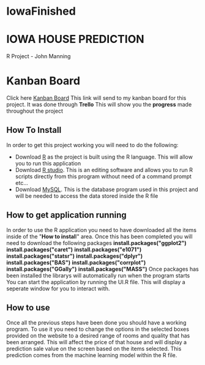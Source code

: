 # IowaFinished

# IOWA HOUSE PREDICTION
 R Project - John Manning
 



# Kanban Board

Click here [Kanban Board](https://trello.com/b/75AZHajd/qa-project)
This link will send to my kanban board for this project. It was done through **Trello**
This will show you the **progress** made throughout the project

## How To Install

In order to get this project working you will need to do the following:

 - Download [R](https://cran.r-project.org/) as the project is built using the R language. This will allow you to run this application
 - Download [R studio](https://www.rstudio.com/products/rstudio/download/). This is an editing software and allows you to run R scripts directly from this program without need of a command prompt etc...
 - Download [MySQL](https://dev.mysql.com/downloads/windows/). This is the database program used in this project and will be needed to access the data stored inside the R file

## How to get application running

In order to use the R application you need to have downloaded all the items inside of the "**How to instal**l" area. Once this has been completed you will need to download the following packages
**install.packages("ggplot2")**
**install.packages("caret")**
**install.packages("e1071")**
**install.packages("statsr")**
**install.packages("dplyr")**
**install.packages("BAS")**
**install.packages("corrplot")**
**install.packages("GGally")**
**install.packages("MASS")**
Once packages has been installed the librarys will automatically run when the program starts
You can start the application by running the UI.R file. This will display a seperate window for you to interact with.


## How to use

Once all the previous steps have been done you should have a working program.
To use it you need to change the options in the selected boxes provided on the website to a desired range of rooms and quality that has been arranged.
This will affect the price of that house and will display a prediction sale value on the screen based on the items selected. This prediction comes from the machine learning model within the R file.

